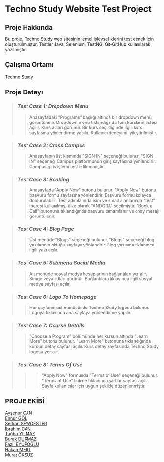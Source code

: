 # **Techno Study Website Test Project**

## **Proje Hakkında**  
Bu proje, Techno Study web sitesinin temel işlevselliklerini test etmek için oluşturulmuştur. Testler Java, Selenium, TestNG, Git-GitHub kullanılarak yazılmıştır.

## **Çalışma Ortamı**  
[Techno Study](https://techno.study/)

## **Proje Detayı**  
>### *Test Case 1: Dropdown Menu*  
>>Anasayfadaki "Programs" başlığı altında bir dropdown menü görüntülenir.
Dropdown menü tıklandığında tüm kursların listesi açılır.
Kurs adları görünür.
Bir kurs seçildiğinde ilgili kurs sayfasına yönlendirme yapılır.
Kullanıcı deneyimi iyileştirilmiştir.

>### *Test Case 2: Cross Campus*  
>>Anasayfanın üst kısmında "SIGN IN" seçeneği bulunur.
"SIGN IN" seçeneği Campus platformunun giriş sayfasına yönlendirir.
Campus giriş işlemi test edilmemiştir.

>### *Test Case 3: Booking*  
>>Anasayfada "Apply Now" butonu bulunur.
"Apply Now" butonu başvuru formu sayfasına yönlendirir.
Başvuru formu kolayca doldurulabilir.
Test adımlarında isim ve email alanlarında "test" ibaresi kullanılmış, ülke olarak "ANDORA" seçilmiştir.
"Book a Call" butonuna tıklandığında başvuru tamamlanır ve onay mesajı görüntülenir.

>### *Test Case 4: Blog Page*  
>>Üst menüde "Blogs" seçeneği bulunur.
"Blogs" seçeneği blog yazılarının olduğu sayfaya yönlendirir.
Blog yazısına tıklanınca ilgili yazı açılır.

>### *Test Case 5: Submenu Social Media*  
>>Alt menüde sosyal medya hesaplarının bağlantıları yer alır.
Simge veya adları görünür.
Bağlantılara tıklayınca ilgili sosyal medya sayfası açılır.

>### *Test Case 6: Logo To Homepage*  
>>Her sayfanın üst menüsünde Techno Study logosu bulunur.
Logoya tıklanınca ana sayfaya yönlendirme yapılır.

>### *Test Case 7: Course Details*  
>>"Choose a Program" bölümünde her kursun altında "Learn More" butonu bulunur.
"Learn More" butonuna tıklandığında kursun detay sayfası açılır.
Kurs detay sayfasında Techno Study logosu yer alır.

>### *Test Case 8: Terms Of Use*  
>>>"Apply Now" formunda "Terms of Use" seçeneği bulunur.
"Terms of Use" linkine tıklanınca şartlar sayfası açılır.
Sayfa kullanıcılar için uygun şekilde düzenlenmiştir.

## **PROJE EKİBİ**  
[Ayşenur CAN](https://github.com/aysenur-g-c)  
[Ennur GÖL](https://github.com/ennur7)  
[Serkan SEWÖESTER](https://github.com/SerkanSewoester)  
[İbrahim CAN](https://github.com/ibcan9)  
[Tuğba YILMAZ](https://github.com/MTY-EEE)  
[Burak DURMAZ](https://github.com/burakboradurmaz)  
[Fazlı EYÜPOĞLU](https://github.com/FazliEYP)  
[Hakan MERT](https://github.com/ROCK4EVA)  
[Murat ÖKSÜZ](https://github.com/muratoksuz)  
